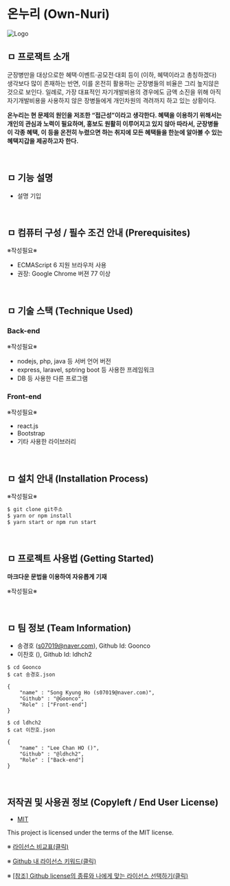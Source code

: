 # 온누리 (Own-Nuri)

![Logo](https://logosbynick.com/wp-content/uploads/2018/03/final-logo-example.png)

## ㅁ 프로잭트 소개
군장병만을 대상으로한 혜택·이벤트·공모전·대회 등이 (이하, 혜택이라고 총칭하겠다) 생각보다 많이 존재하는 반면, 이를 온전히 활용하는 군장병들의 비율은 그리 높지않은 것으로 보인다. 일례로, 가장 대표적인 자기개발비용의 경우에도 금액 소진을 위해 아직 자기개발비용을 사용하지 않은 장병들에게 개인차원의 격려까지 하고 있는 상황이다.

**온누리는 현 문제의 원인을 저조한 “접근성”이라고 생각한다. 혜택을 이용하기 위해서는 개인의 관심과 노력이 필요하며, 홍보도 원활히 이루어지고 있지 않아  따라서, 군장병들이 각종 혜택, 이 등을 온전히 누렸으면 하는 취지에 모든 혜택들을 한눈에 알아볼 수 있는 혜택지갑을 제공하고자 한다.**

<br/>

## ㅁ 기능 설명
 - 설명 기입

<br/>

## ㅁ 컴퓨터 구성 / 필수 조건 안내 (Prerequisites)
※작성필요※
* ECMAScript 6 지원 브라우저 사용
* 권장: Google Chrome 버젼 77 이상

<br/>

## ㅁ 기술 스택 (Technique Used) 
### Back-end
※작성필요※
 -  nodejs, php, java 등 서버 언어 버전 
 - express, laravel, sptring boot 등 사용한 프레임워크 
 - DB 등 사용한 다른 프로그램 
 
### Front-end
※작성필요※
 -  react.js
 -  Bootstrap
 - 기타 사용한 라이브러리

<br/>

## ㅁ 설치 안내 (Installation Process)
※작성필요※
```bash
$ git clone git주소
$ yarn or npm install
$ yarn start or npm run start
```

<br/>

## ㅁ 프로젝트 사용법 (Getting Started)
**마크다운 문법을 이용하여 자유롭게 기재**

※작성필요※

<br/>

## ㅁ 팀 정보 (Team Information)
- 송경호 (s07019@naver.com), Github Id: Goonco
- 이찬호 (), Github Id: ldhch2

```
$ cd Goonco
$ cat 송경호.json

{
    "name" : "Song Kyung Ho (s07019@naver.com)",
    "Github" : "@Goonco",
    "Role" : ["Front-end"]
}

$ cd ldhch2
$ cat 이찬호.json

{
    "name" : "Lee Chan HO ()",
    "Github" : "@ldhch2",
    "Role" : ["Back-end"]
}
```

<br/>

## 저작권 및 사용권 정보 (Copyleft / End User License)
 * [MIT](https://github.com/osam2020-WEB/Sample-ProjectName-TeamName/blob/master/license.md)

This project is licensed under the terms of the MIT license.

※ [라이선스 비교표(클릭)](https://olis.or.kr/license/compareGuide.do)

※ [Github 내 라이선스 키워드(클릭)](https://docs.github.com/en/github/creating-cloning-and-archiving-repositories/creating-a-repository-on-github/licensing-a-repository)

※ [\[참조\] Github license의 종류와 나에게 맞는 라이선스 선택하기(클릭)](https://flyingsquirrel.medium.com/github-license%EC%9D%98-%EC%A2%85%EB%A5%98%EC%99%80-%EB%82%98%EC%97%90%EA%B2%8C-%EB%A7%9E%EB%8A%94-%EB%9D%BC%EC%9D%B4%EC%84%A0%EC%8A%A4-%EC%84%A0%ED%83%9D%ED%95%98%EA%B8%B0-ae29925e8ff4)
